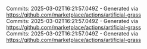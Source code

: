 Commits: 2025-03-02T16:21:57.049Z - Generated via https://github.com/marketplace/actions/artificial-grass
<br>
Commits: 2025-03-02T16:21:57.049Z - Generated via https://github.com/marketplace/actions/artificial-grass
<br>
Commits: 2025-03-02T16:21:57.049Z - Generated via https://github.com/marketplace/actions/artificial-grass
<br>
